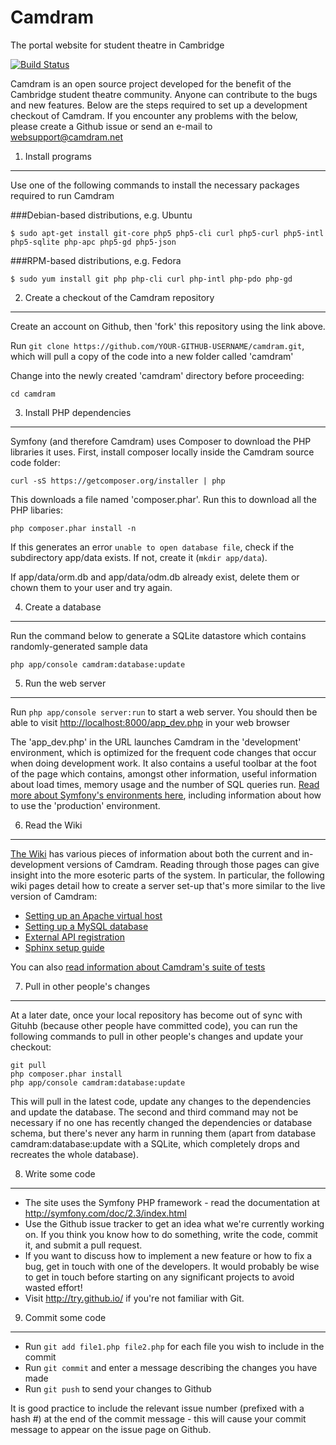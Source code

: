 Camdram
========================

The portal website for student theatre in Cambridge

[![Build Status](https://travis-ci.org/camdram/camdram.png?branch=master)](https://travis-ci.org/camdram/camdram)

Camdram is an open source project developed for the benefit of the Cambridge student theatre community. Anyone can contribute to the bugs and new features. Below are the steps required to set up a development checkout of Camdram. If you encounter any problems with the below, please create a Github issue or send an e-mail to websupport@camdram.net

1) Install programs
--------------------

Use one of the following commands to install the necessary packages required to run Camdram

###Debian-based distributions, e.g. Ubuntu

    $ sudo apt-get install git-core php5 php5-cli curl php5-curl php5-intl php5-sqlite php-apc php5-gd php5-json

###RPM-based distributions, e.g. Fedora

    $ sudo yum install git php php-cli curl php-intl php-pdo php-gd

2) Create a checkout of the Camdram repository
----------------------------------------------

Create an account on Github, then 'fork' this repository using the link above.

Run `git clone https://github.com/YOUR-GITHUB-USERNAME/camdram.git`, which will pull a copy of
the code into a new folder called 'camdram'

Change into the newly created 'camdram' directory before proceeding:

    cd camdram

3) Install PHP dependencies
-------------------------------

Symfony (and therefore Camdram) uses Composer to download the PHP libraries it uses. First, install composer locally inside the Camdram source code folder:

    curl -sS https://getcomposer.org/installer | php

This downloads a file named 'composer.phar'. Run this to download all the PHP libaries:

    php composer.phar install -n
    
If this generates an error `unable to open database file`, check if the subdirectory app/data exists.  If not, create it (`mkdir app/data`).  

If app/data/orm.db and app/data/odm.db already exist, delete them or chown them to your user and try again.

4) Create a database
---------------------------

Run the command below to generate a SQLite datastore which contains randomly-generated sample data

    php app/console camdram:database:update

5) Run the web server
---------------------------

Run `php app/console server:run` to start a web server. You should then be able to visit [http://localhost:8000/app_dev.php](http://localhost:8000/app_dev.php) in your web browser

The 'app_dev.php' in the URL launches Camdram in the 'development' environment, which is optimized for the frequent code changes that occur when doing development work. It also contains a useful toolbar at the foot of the page which contains, amongst other information, useful information about load times, memory usage and the number of SQL queries run. [Read more about Symfony's environments here](https://github.com/camdram/camdram/wiki/The-Symfony-environments), including information about how to use the 'production' environment.

6) Read the Wiki
----------------

[The Wiki][1] has various pieces of information about both the current and in-development 
versions of Camdram. Reading through those pages can give insight into the more esoteric
parts of the system. In particular, the following wiki pages detail how to create a server set-up that's more similar to the live version of Camdram:

 * [Setting up an Apache virtual host](https://github.com/camdram/camdram/wiki/Setting-up-an-Apache-virtual-host)
 * [Setting up a MySQL database](https://github.com/camdram/camdram/wiki/Setting-up-a-MySQL-database)
 * [External API registration](https://github.com/camdram/camdram/wiki/API-registration)
 * [Sphinx setup guide](https://github.com/camdram/camdram/wiki/Sphinx%20setup%20guide)

You can also [read information about Camdram's suite of tests](https://github.com/camdram/camdram/wiki/Running-and-creating-tests)

7) Pull in other people's changes
-------------------------------------

At a later date, once your local repository has become out of sync with Gituhb (because other people have committed code), you can run the following commands to pull in other people's changes and update your checkout:

    git pull
    php composer.phar install
    php app/console camdram:database:update

This will pull in the latest code, update any changes to the dependencies and update the database. The second and third command may not be necessary if no one has recently changed the dependencies or database schema, but there's never any harm in running them (apart from database camdram:database:update with a SQLite, which completely drops and recreates the whole database).


8) Write some code
--------------------

 * The site uses the Symfony PHP framework - read the documentation at 
   http://symfony.com/doc/2.3/index.html
 * Use the Github issue tracker to get an idea what we're currently working on.
   If you think you know how to do something, write the code, commit it, and 
   submit a pull request.
 * If you want to discuss how to implement a new feature or how to fix a bug, 
   get in touch with one of the developers. It would probably be wise to get in
   touch before starting on any significant projects to avoid wasted effort!
 * Visit http://try.github.io/ if you're not familiar with Git.

9) Commit some code
----------------------

 * Run `git add file1.php file2.php` for each file you wish to include in the commit
 * Run `git commit` and enter a message describing the changes you have made
 * Run `git push` to send your changes to Github

It is good practice to include the relevant issue number (prefixed with a hash #) at the end of the commit message - this will cause your commit message to appear on the issue page on Github.

[1]: http://github.com/camdram/camdram/wiki
